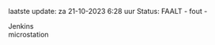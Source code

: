 laatste update: 
za 21-10-2023  6:28   uur 
Status: FAALT - fout - 
<div class="service R">Jenkins</div><div class="service Y">microstation</div>